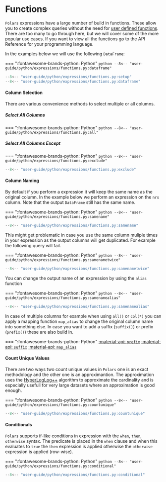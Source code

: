 # Functions

`Polars` expressions have a large number of build in functions. These allow you to create complex queries without the need for [user defined functions](user-defined-functions.md). There are too many to go through here, but we will cover some of the more popular use cases. If you want to view all the functions go to the API Reference for your programming language.

In the examples below we will use the following `DataFrame`:

=== ":fontawesome-brands-python: Python"
    ``` python
    --8<-- "user-guide/python/expressions/functions.py:dataframe"
    ```

```python exec="on" result="text" session="user-guide/functions"
--8<-- "user-guide/python/expressions/functions.py:setup"
--8<-- "user-guide/python/expressions/functions.py:dataframe"
```


#### Column Selection

There are various convenience methods to select multiple or all columns. 

##### Select All Columns

=== ":fontawesome-brands-python: Python"
    ``` python
    --8<-- "user-guide/python/expressions/functions.py:all"
    ```

##### Select All Columns Except

=== ":fontawesome-brands-python: Python"
    ``` python
    --8<-- "user-guide/python/expressions/functions.py:exclude"
    ```

```python exec="on" result="text" session="user-guide/functions"
--8<-- "user-guide/python/expressions/functions.py:exclude"
```

#### Column Naming

By default if you perform a expression it will keep the same name as the original column. In the example below we perform an expression on the `nrs` column. Note that the output `DataFrame` still has the same name.

=== ":fontawesome-brands-python: Python"
    ``` python
    --8<-- "user-guide/python/expressions/functions.py:samename"
    ```

```python exec="on" result="text" session="user-guide/functions"
--8<-- "user-guide/python/expressions/functions.py:samename"
```

This might get problematic in case you use the same column muliple times in your expression as the output columns will get duplicated. For example the following query will fail.

=== ":fontawesome-brands-python: Python"
    ``` python
    --8<-- "user-guide/python/expressions/functions.py:samenametwice"
    ```

```python exec="on" result="text" session="user-guide/functions"
--8<-- "user-guide/python/expressions/functions.py:samenametwice"
```

You can change the output name of an expression by using the `alias` function 

=== ":fontawesome-brands-python: Python"
    ``` python
    --8<-- "user-guide/python/expressions/functions.py:samenamealias"
    ```

```python exec="on" result="text" session="user-guide/functions"
--8<-- "user-guide/python/expressions/functions.py:samenamealias"
```

In case of multiple columns for example when using `all()` or `col(*)` you can apply a mapping function `map_alias`  to change the original column name into something else. In case you want to add a suffix (`suffix()`) or prefix (`prefix()`) these are also build in. 

=== ":fontawesome-brands-python: Python"
    [:material-api:  `prefix`](https://pola-rs.github.io/polars/py-polars/html/reference/expressions/api/polars.Expr.prefix.html)
    [:material-api:  `suffix`](https://pola-rs.github.io/polars/py-polars/html/reference/expressions/api/polars.Expr.suffix.html)
    [:material-api:  `map_alias`](https://pola-rs.github.io/polars/py-polars/html/reference/expressions/api/polars.Expr.map_alias.html)

#### Count Unique Values

There are two ways two count unique values in `Polars` one is an exact methodology and the other one is an approximantion. The approximation uses the [HyperLogLog++](https://en.wikipedia.org/wiki/HyperLogLog) algorithm to approximate the cardinality and is especially usefull for very large datasets where an approximation is good enough.


=== ":fontawesome-brands-python: Python"
    ``` python
    --8<-- "user-guide/python/expressions/functions.py:countunique"
    ```

```python exec="on" result="text" session="user-guide/functions"
--8<-- "user-guide/python/expressions/functions.py:countunique"
```

#### Conditionals

`Polars` supports if-like conditions in expression with the `when`, `then`, `otherwise` syntax. The predicate is placed in the `when` clause and when this evaluates to `true` the `then` expression is applied otherwise the `otherwise` expression is applied (row-wise).

=== ":fontawesome-brands-python: Python"
    ``` python
    --8<-- "user-guide/python/expressions/functions.py:conditional"
    ```

```python exec="on" result="text" session="user-guide/functions"
--8<-- "user-guide/python/expressions/functions.py:conditional"
```
